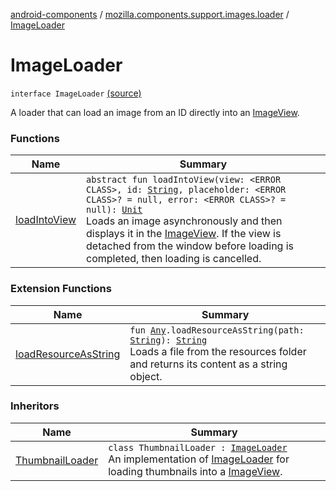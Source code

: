 [android-components](../../index.md) / [mozilla.components.support.images.loader](../index.md) / [ImageLoader](./index.md)

# ImageLoader

`interface ImageLoader` [(source)](https://github.com/mozilla-mobile/android-components/blob/master/components/support/images/src/main/java/mozilla/components/support/images/loader/ImageLoader.kt#L14)

A loader that can load an image from an ID directly into an [ImageView](#).

### Functions

| Name | Summary |
|---|---|
| [loadIntoView](load-into-view.md) | `abstract fun loadIntoView(view: <ERROR CLASS>, id: `[`String`](https://kotlinlang.org/api/latest/jvm/stdlib/kotlin/-string/index.html)`, placeholder: <ERROR CLASS>? = null, error: <ERROR CLASS>? = null): `[`Unit`](https://kotlinlang.org/api/latest/jvm/stdlib/kotlin/-unit/index.html)<br>Loads an image asynchronously and then displays it in the [ImageView](#). If the view is detached from the window before loading is completed, then loading is cancelled. |

### Extension Functions

| Name | Summary |
|---|---|
| [loadResourceAsString](../../mozilla.components.support.test.file/kotlin.-any/load-resource-as-string.md) | `fun `[`Any`](https://kotlinlang.org/api/latest/jvm/stdlib/kotlin/-any/index.html)`.loadResourceAsString(path: `[`String`](https://kotlinlang.org/api/latest/jvm/stdlib/kotlin/-string/index.html)`): `[`String`](https://kotlinlang.org/api/latest/jvm/stdlib/kotlin/-string/index.html)<br>Loads a file from the resources folder and returns its content as a string object. |

### Inheritors

| Name | Summary |
|---|---|
| [ThumbnailLoader](../../mozilla.components.browser.thumbnails.loader/-thumbnail-loader/index.md) | `class ThumbnailLoader : `[`ImageLoader`](./index.md)<br>An implementation of [ImageLoader](./index.md) for loading thumbnails into a [ImageView](#). |
